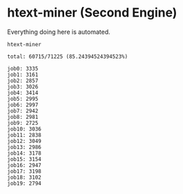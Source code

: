 # htext-miner (Second Engine)

Everything doing here is automated.

```
htext-miner

total: 60715/71225 (85.24394524394523%)

job0: 3335
job1: 3161
job2: 2857
job3: 3026
job4: 3414
job5: 2995
job6: 2997
job7: 2942
job8: 2981
job9: 2725
job10: 3036
job11: 2838
job12: 3049
job13: 2986
job14: 3178
job15: 3154
job16: 2947
job17: 3198
job18: 3102
job19: 2794
```